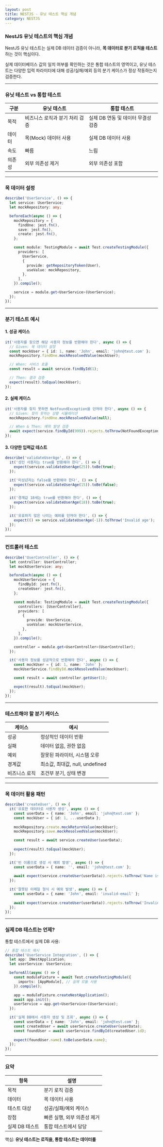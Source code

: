 ```yaml
---
layout: post
title: NESTJS - 유닛 테스트 핵심 개념
category: NESTJS
---
```


### NestJS 유닛 테스트의 핵심 개념

NestJS 유닛 테스트는 실제 DB 데이터 검증이 아니라, **목 데이터로 분기 로직을 테스트**하는 것이 핵심이다.

실제 데이터베이스 값의 일치 여부를 확인하는 것은 통합 테스트의 영역이고, 유닛 테스트는 다양한 입력 파라미터에 대해 성공/실패/예외 등의 분기 케이스가 정상 작동하는지 검증한다.

---

### 유닛 테스트 vs 통합 테스트

| 구분 | 유닛 테스트 | 통합 테스트 |
|------|-------------|-------------|
| 목적 | 비즈니스 로직과 분기 처리 검증 | 실제 DB 연동 및 데이터 무결성 검증 |
| 데이터 | 목(Mock) 데이터 사용 | 실제 DB 데이터 사용 |
| 속도 | 빠름 | 느림 |
| 의존성 | 외부 의존성 제거 | 외부 의존성 포함 |

---

### 목 데이터 설정

```typescript
describe('UserService', () => {
  let service: UserService;
  let mockRepository: any;

  beforeEach(async () => {
    mockRepository = {
      findOne: jest.fn(),
      save: jest.fn(),
      create: jest.fn(),
    };

    const module: TestingModule = await Test.createTestingModule({
      providers: [
        UserService,
        {
          provide: getRepositoryToken(User),
          useValue: mockRepository,
        },
      ],
    }).compile();

    service = module.get<UserService>(UserService);
  });
});
```

---

### 분기 테스트 예시

#### 1. 성공 케이스
```typescript
it('사용자를 찾으면 해당 사용자 정보를 반환해야 한다', async () => {
  // Given: 목 데이터 설정
  const mockUser = { id: 1, name: 'John', email: 'john@test.com' };
  mockRepository.findOne.mockResolvedValue(mockUser);

  // When: 서비스 호출
  const result = await service.findById(1);

  // Then: 결과 검증
  expect(result).toEqual(mockUser);
});
```

#### 2. 실패 케이스
```typescript
it('사용자를 찾지 못하면 NotFoundException을 던져야 한다', async () => {
  // Given: 찾지 못하는 상황 시뮬레이션
  mockRepository.findOne.mockResolvedValue(null);

  // When & Then: 예외 발생 검증
  await expect(service.findById(999)).rejects.toThrow(NotFoundException);
});
```

#### 3. 다양한 입력값 테스트
```typescript
describe('validateUserAge', () => {
  it('성인 사용자는 true를 반환해야 한다', () => {
    expect(service.validateUserAge(25)).toBe(true);
  });

  it('미성년자는 false를 반환해야 한다', () => {
    expect(service.validateUserAge(15)).toBe(false);
  });

  it('경계값 18세는 true를 반환해야 한다', () => {
    expect(service.validateUserAge(18)).toBe(true);
  });

  it('유효하지 않은 나이는 예외를 던져야 한다', () => {
    expect(() => service.validateUserAge(-1)).toThrow('Invalid age');
  });
});
```

---

### 컨트롤러 테스트

```typescript
describe('UserController', () => {
  let controller: UserController;
  let mockUserService: any;

  beforeEach(async () => {
    mockUserService = {
      findById: jest.fn(),
      createUser: jest.fn(),
    };

    const module: TestingModule = await Test.createTestingModule({
      controllers: [UserController],
      providers: [
        {
          provide: UserService,
          useValue: mockUserService,
        },
      ],
    }).compile();

    controller = module.get<UserController>(UserController);
  });

  it('사용자 정보를 성공적으로 반환해야 한다', async () => {
    const mockUser = { id: 1, name: 'John' };
    mockUserService.findById.mockResolvedValue(mockUser);

    const result = await controller.getUser(1);

    expect(result).toEqual(mockUser);
  });
});
```

---

### 테스트해야 할 분기 케이스

| 케이스 | 예시 |
|--------|------|
| 성공 | 정상적인 데이터 반환 |
| 실패 | 데이터 없음, 권한 없음 |
| 예외 | 잘못된 파라미터, 시스템 오류 |
| 경계값 | 최소값, 최대값, null, undefined |
| 비즈니스 로직 | 조건부 분기, 상태 변경 |

---

### 목 데이터 활용 패턴

```typescript
describe('createUser', () => {
  it('유효한 데이터로 사용자 생성', async () => {
    const userData = { name: 'John', email: 'john@test.com' };
    const mockUser = { id: 1, ...userData };
    
    mockRepository.create.mockReturnValue(mockUser);
    mockRepository.save.mockResolvedValue(mockUser);

    const result = await service.createUser(userData);
    
    expect(result).toEqual(mockUser);
  });

  it('빈 이름으로 생성 시 예외 발생', async () => {
    const userData = { name: '', email: 'john@test.com' };
    
    await expect(service.createUser(userData)).rejects.toThrow('Name is required');
  });

  it('잘못된 이메일 형식 시 예외 발생', async () => {
    const userData = { name: 'John', email: 'invalid-email' };
    
    await expect(service.createUser(userData)).rejects.toThrow('Invalid email format');
  });
});
```

---

### 실제 DB 테스트는 언제?

통합 테스트에서 실제 DB 사용:

```typescript
// 통합 테스트 예시
describe('UserService Integration', () => {
  let app: INestApplication;
  let userService: UserService;

  beforeAll(async () => {
    const moduleFixture = await Test.createTestingModule({
      imports: [AppModule], // 실제 모듈 사용
    }).compile();

    app = moduleFixture.createNestApplication();
    await app.init();
    userService = app.get<UserService>(UserService);
  });

  it('실제 DB에서 사용자 생성 및 조회', async () => {
    const userData = { name: 'John', email: 'john@test.com' };
    const createdUser = await userService.createUser(userData);
    const foundUser = await userService.findById(createdUser.id);
    
    expect(foundUser.name).toBe(userData.name);
  });
});
```

---

### 요약

| 항목 | 설명 |
|------|------|
| 목적 | 분기 로직 검증 |
| 데이터 | 목 데이터 사용 |
| 테스트 대상 | 성공/실패/예외 케이스 |
| 장점 | 빠른 실행, 외부 의존성 제거 |
| 실제 DB 테스트 | 통합 테스트에서 담당 |

핵심: **유닛 테스트는 로직을, 통합 테스트는 데이터를**